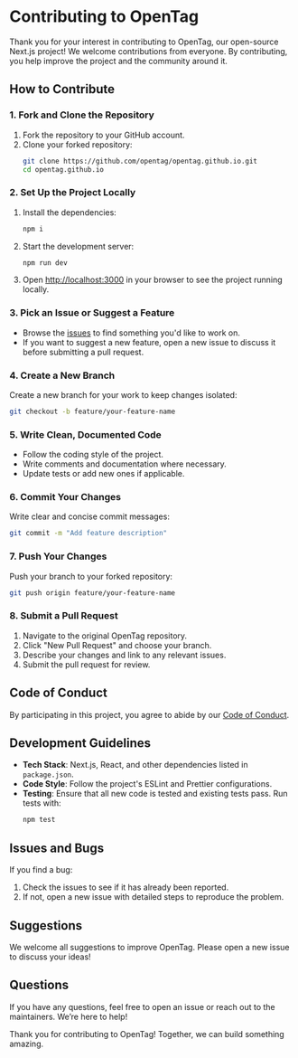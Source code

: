 # Contributing to OpenTag

Thank you for your interest in contributing to OpenTag, our open-source Next.js project! We welcome contributions from everyone. By contributing, you help improve the project and the community around it.

## How to Contribute

### 1. Fork and Clone the Repository
1. Fork the repository to your GitHub account.
2. Clone your forked repository:
   ```bash
   git clone https://github.com/opentag/opentag.github.io.git
   cd opentag.github.io
   ```

### 2. Set Up the Project Locally
1. Install the dependencies:
   ```bash
   npm i
   ```
2. Start the development server:
   ```bash
   npm run dev
   ```
3. Open [http://localhost:3000](http://localhost:3000) in your browser to see the project running locally.

### 3. Pick an Issue or Suggest a Feature
- Browse the [issues](https://github.com/opentag/opentag.github.io/issues) to find something you'd like to work on.
- If you want to suggest a new feature, open a new issue to discuss it before submitting a pull request.

### 4. Create a New Branch
Create a new branch for your work to keep changes isolated:
```bash
git checkout -b feature/your-feature-name
```

### 5. Write Clean, Documented Code
- Follow the coding style of the project.
- Write comments and documentation where necessary.
- Update tests or add new ones if applicable.

### 6. Commit Your Changes
Write clear and concise commit messages:
```bash
git commit -m "Add feature description"
```

### 7. Push Your Changes
Push your branch to your forked repository:
```bash
git push origin feature/your-feature-name
```

### 8. Submit a Pull Request
1. Navigate to the original OpenTag repository.
2. Click "New Pull Request" and choose your branch.
3. Describe your changes and link to any relevant issues.
4. Submit the pull request for review.

## Code of Conduct
By participating in this project, you agree to abide by our [Code of Conduct](https://github.com/opentag/opentag.github.io/blob/main/CODE_OF_CONDUCT.md).

## Development Guidelines
- **Tech Stack**: Next.js, React, and other dependencies listed in `package.json`.
- **Code Style**: Follow the project's ESLint and Prettier configurations.
- **Testing**: Ensure that all new code is tested and existing tests pass. Run tests with:
  ```bash
  npm test
  ```

## Issues and Bugs
If you find a bug:
1. Check the issues to see if it has already been reported.
2. If not, open a new issue with detailed steps to reproduce the problem.

## Suggestions
We welcome all suggestions to improve OpenTag. Please open a new issue to discuss your ideas!

## Questions
If you have any questions, feel free to open an issue or reach out to the maintainers. We’re here to help!

Thank you for contributing to OpenTag! Together, we can build something amazing.

